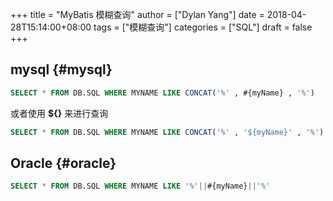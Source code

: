 +++
title = "MyBatis 模糊查询"
author = ["Dylan Yang"]
date = 2018-04-28T15:14:00+08:00
tags = ["模糊查询"]
categories = ["SQL"]
draft = false
+++

## mysql {#mysql}

```sql
SELECT * FROM DB.SQL WHERE MYNAME LIKE CONCAT('%' , #{myName} , '%')
```

或者使用 **${}** 来进行查询

```sql
SELECT * FROM DB.SQL WHERE MYNAME LIKE CONCAT('%' , '${myName}' , '%')
```


## Oracle {#oracle}

```sql
SELECT * FROM DB.SQL WHERE MYNAME LIKE '%'||#{myName}||'%'
```
